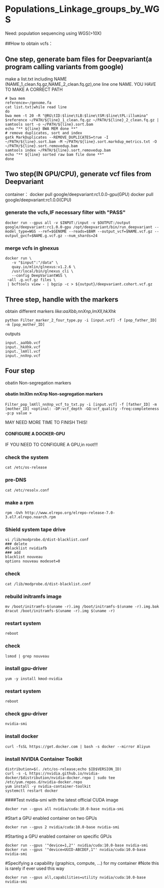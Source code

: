 # Populations_Linkage_groups_by_WGS

Need: population sequencing using WGS(>10X)

##How to obtain vcfs：
## One step, generate bam files for Deepvariant(a program calling variants from google)
make a list.txt including NAME (NAME_1_clean.fq.gz,NAME_2_clean.fq.gz),one line one NAME.
YOU HAVE TO MAKE A CORRECT PATH
```shell
# bwa mem
reference=~/genome.fa
cat list.txt|while read line
do
bwa mem -t 20 -R "@RG\tID:$line\tLB:$line\tSM:$line\tPL:illumina" $reference ~/PATH/${line}_1_clean.fq.gz ~/PATH/${line}_2_clean.fq.gz | samtools sort -o ~/PATH/${line}.sort.bam
echo "** ${line} BWA MEM done **"
# remove duplicates, sort and index
gatk MarkDuplicates --REMOVE_DUPLICATES=true -I ~/PATH/${line}.sort.bam -M ~/PATH/${line}.sort.markdup_metrics.txt -O ~/PATH/${line}.sort.removedup.bam
samtools index ~/PATH/${line}.sort.removedup.bam
echo "** ${line} sorted raw bam file done **"
done
```
## Two step(IN GPU/CPU), generate vcf files from Deepvariant
container：
docker pull google/deepvariant:rc1.0.0-gpu(GPU)
docker pull google/deepvariant:rc1.0.0(CPU)
### generate the vcfs,IF necessary filter with "PASS"
```
docker run --gpus all -v $INPUT:/input -v $OUTPUT:/output google/deepvariant:rc1.0.0-gpu /opt/deepvariant/bin/run_deepvariant --model_type=WGS --ref=$GENOME --reads=$BAM --output_vcf=$NAME.vcf.gz --output_gvcf=$NAME.g.vcf.gz --num_shards=24
```
### merge vcfs in glnexus
```
docker run \
   -v "$input":"/data" \
   quay.io/mlin/glnexus:v1.2.6 \
   /usr/local/bin/glnexus_cli \
   --config DeepVariantWGS \
 ~all .g.vcf.gz files \
 | bcftools view - | bgzip -c > ${output}/deepvariant.cohort.vcf.gz
```
## Three step, handle with the markers
obtain different markers
*like:aaXbb,nnXnp,lmXll,hkXhk*
```
python Filter_marker_2_four_type.py -i [input.vcf] -f [pop_father_ID] -m [pop_mother_ID]
```
outputs
```
input._aaXbb.vcf
input._hkXhk.vcf
input._lmXll.vcf
input._nnXnp.vcf
```
## Four step
obatin Non-segregation markers
#### obatin lmXlm nnXnp Non-segregation markers
```
Filter_pop_lmXll_nnXnp_vcf_to_txt.py -i [input.vcf] -f [father_ID] -m [mother_ID] <optinal: -DP:vcf_depth -GQ:vcf_quality -freq:completeness -p:p value >
```

MAY NEED MORE TIME TO FINISH THIS!



#### CONFIGURE A DOCKER-GPU
IF YOU NEED TO CONFIGURE A GPU,in root!!!

### check the system
```
cat /etc/os-release 
```
### pre-DNS
```
cat /etc/resolv.conf
```
### make a rpm
```
rpm -Uvh http://www.elrepo.org/elrepo-release-7.0-3.el7.elrepo.noarch.rpm
```
### Shield system tape drive
```
vi /lib/modprobe.d/dist-blacklist.conf
### delete
#blacklist nvidiafb
### add
blacklist nouveau  
options nouveau modeset=0 
```
### check
```
cat /lib/modprobe.d/dist-blacklist.conf
```
### rebuild initramfs image
```
mv /boot/initramfs-$(uname -r).img /boot/initramfs-$(uname -r).img.bak  
dracut /boot/initramfs-$(uname -r).img $(uname -r) 
```
### restart system
```
reboot
```
### check 
```
lsmod | grep nouveau 
```
### install gpu-driver
```
yum -y install kmod-nvidia
```
### restart system
```
reboot
```
### check gpu-driver
```
nvidia-smi 
```
### install docker
```
curl -fsSL https://get.docker.com | bash -s docker --mirror Aliyun
```
### install NVIDIA Container Toolkit
```
distribution=$(. /etc/os-release;echo $ID$VERSION_ID) 
curl -s -L https://nvidia.github.io/nvidia-docker/$distribution/nvidia-docker.repo | sudo tee /etc/yum.repos.d/nvidia-docker.repo 
yum install -y nvidia-container-toolkit 
systemctl restart docker
```
####Test nvidia-smi with the latest official CUDA image
```
docker run --gpus all nvidia/cuda:10.0-base nvidia-smi
```
#Start a GPU enabled container on two GPUs
```
docker run --gpus 2 nvidia/cuda:10.0-base nvidia-smi
```
#Starting a GPU enabled container on specific GPUs
```
docker run --gpus '"device=1,2"' nvidia/cuda:10.0-base nvidia-smi
docker run --gpus '"device=UUID-ABCDEF,1"' nvidia/cuda:10.0-base nvidia-smi
```
#Specifying a capability (graphics, compute, ...) for my container
#Note this is rarely if ever used this way
```
docker run --gpus all,capabilities=utility nvidia/cuda:10.0-base nvidia-smi
```
